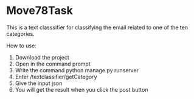 # Move78Task

This is a text classsifier for classifying the email related to one of the ten categories.

How to use:
1. Download the project
2. Open in the command prompt
3. Write the command python manage.py runserver
4. Enter /textclassifier/getCategory
5. Give the input json
6. You will get the result when you click the post button

